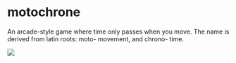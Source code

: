 # motochrone
An arcade-style game where time only passes when you move. The name is derived from latin roots: moto- movement, and chrono- time.

<img src="https://user-images.githubusercontent.com/22968625/63206845-8105f700-c071-11e9-9a0f-8d61e3bf4faa.png">
